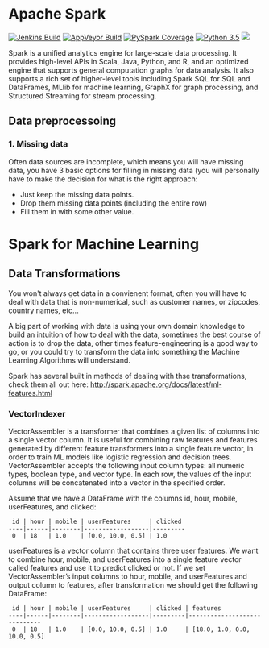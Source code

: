 # Apache Spark

[![Jenkins Build](https://amplab.cs.berkeley.edu/jenkins/job/spark-master-test-sbt-hadoop-2.7-hive-2.3/badge/icon)](https://amplab.cs.berkeley.edu/jenkins/job/spark-master-test-sbt-hadoop-2.7-hive-2.3)
[![AppVeyor Build](https://img.shields.io/appveyor/ci/ApacheSoftwareFoundation/spark/master.svg?style=plastic&logo=appveyor)](https://ci.appveyor.com/project/ApacheSoftwareFoundation/spark)
[![PySpark Coverage](https://img.shields.io/badge/dynamic/xml.svg?label=pyspark%20coverage&url=https%3A%2F%2Fspark-test.github.io%2Fpyspark-coverage-site&query=%2Fhtml%2Fbody%2Fdiv%5B1%5D%2Fdiv%2Fh1%2Fspan&colorB=brightgreen&style=plastic)](https://spark-test.github.io/pyspark-coverage-site)
[![Python 3.5](https://img.shields.io/badge/python-3.5-blue.svg)](https://www.python.org/downloads/release/python-360/)
[![](https://img.shields.io/badge/Spark-v2.4.0-brigh)](https://spark.apache.org/)

Spark is a unified analytics engine for large-scale data processing. It provides high-level APIs in Scala, Java, Python, and R, and an optimized engine that supports general computation graphs for data analysis. It also supports a rich set of higher-level tools including Spark SQL for SQL and DataFrames, MLlib for machine learning, GraphX for graph processing, and Structured Streaming for stream processing.

## Data preprocessoing 
### 1. Missing data
Often data sources are incomplete, which means you will have missing data, you have 3 basic options for filling in missing data (you will personally have to make the decision for what is the right approach:

* Just keep the missing data points.
* Drop them missing data points (including the entire row)
* Fill them in with some other value.


# Spark for Machine Learning 


## Data Transformations

You won't always get data in a convienent format, often you will have to deal with data that is non-numerical, such as customer names, or zipcodes, country names, etc...

A big part of working with data is using your own domain knowledge to build an intuition of how to deal with the data, sometimes the best course of action is to drop the data, other times feature-engineering is a good way to go, or you could try to transform the data into something the Machine Learning Algorithms will understand.

Spark has several built in methods of dealing with thse transformations, check them all out here: http://spark.apache.org/docs/latest/ml-features.html


### VectorIndexer

VectorAssembler is a transformer that combines a given list of columns into a single vector column. It is useful for combining raw features and features generated by different feature transformers into a single feature vector, in order to train ML models like logistic regression and decision trees. VectorAssembler accepts the following input column types: all numeric types, boolean type, and vector type. In each row, the values of the input columns will be concatenated into a vector in the specified order. 

Assume that we have a DataFrame with the columns id, hour, mobile, userFeatures, and clicked:

     id | hour | mobile | userFeatures     | clicked
    ----|------|--------|------------------|---------
     0  | 18   | 1.0    | [0.0, 10.0, 0.5] | 1.0
     
userFeatures is a vector column that contains three user features. We want to combine hour, mobile, and userFeatures into a single feature vector called features and use it to predict clicked or not. If we set VectorAssembler’s input columns to hour, mobile, and userFeatures and output column to features, after transformation we should get the following DataFrame:

     id | hour | mobile | userFeatures     | clicked | features
    ----|------|--------|------------------|---------|-----------------------------
     0  | 18   | 1.0    | [0.0, 10.0, 0.5] | 1.0     | [18.0, 1.0, 0.0, 10.0, 0.5]

